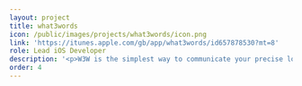 ```yaml
---
layout: project
title: what3words
icon: /public/images/projects/what3words/icon.png
link: 'https://itunes.apple.com/gb/app/what3words/id657878530?mt=8'
role: Lead iOS Developer
description: '<p>W3W is the simplest way to communicate your precise location. It uses an extremely clever algorithm to map the globe in 3x3 meters squares grid, each tile has 3 words address that can be communicated quickly and easily.</p><p>The app uses <b>MapKit</b> to locate the user; <b>Google Maps Directions</b> to direct the users to specific locations; <b>In App Purchase</b> to allow the user to buy specific words; <b>Autolayout</b> to adapt the interface for both iPhone and iPad.</p>'
order: 4
---
```

